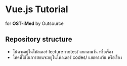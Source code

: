 # Vue.js Tutorial
for __OST-iMed__ by Outsource

## Repository structure
* โน้ตจะอยู่ในโฟลเดอร์ lecture-notes/ แยกตามวัน หรือเรื่อง
* โค้ดที่ใช้ในการสอนจะอยู่ในโฟลเดอร์ codes/ แยกตามวัน หรือเรื่อง



